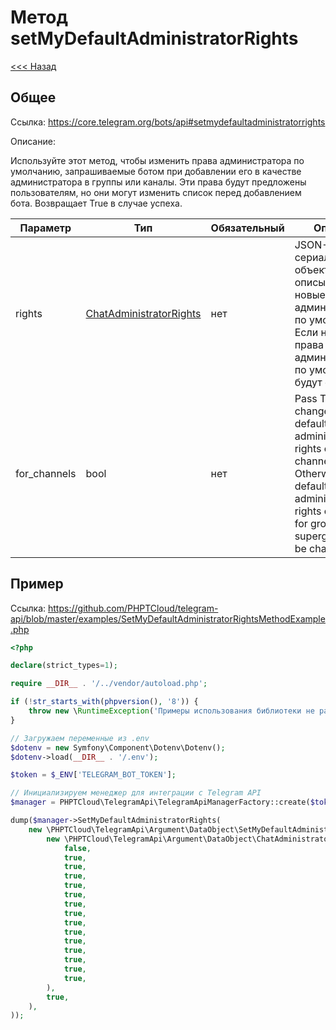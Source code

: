 # Метод setMyDefaultAdministratorRights

[<<< Назад](./../)

## Общее

Ссылка: https://core.telegram.org/bots/api#setmydefaultadministratorrights

Описание:

Используйте этот метод, чтобы изменить права администратора по умолчанию, запрашиваемые ботом при добавлении его в качестве администратора в группы или каналы. Эти права будут предложены пользователям, но они могут изменить список перед добавлением бота. Возвращает True в случае успеха.

| Параметр     | Тип                                                                                   | Обязательный | Описание                                                                                                                                                                        |
|--------------|---------------------------------------------------------------------------------------|--------------|---------------------------------------------------------------------------------------------------------------------------------------------------------------------------------|
| rights       | [ChatAdministratorRights](https://core.telegram.org/bots/api#chatadministratorrights) | нет          | JSON-сериализованный объект, описывающий новые права администратора по умолчанию. Если не указано, права администратора по умолчанию будут очищены.                             |
| for_channels | bool                                                                                  | нет          | Pass True to change the default administrator rights of the bot in channels. Otherwise, the default administrator rights of the bot for groups and supergroups will be changed. |


## Пример

Ссылка: https://github.com/PHPTCloud/telegram-api/blob/master/examples/SetMyDefaultAdministratorRightsMethodExample.php

```php
<?php

declare(strict_types=1);

require __DIR__ . '/../vendor/autoload.php';

if (!str_starts_with(phpversion(), '8')) {
    throw new \RuntimeException('Примеры использования библиотеки не работают с PHP ниже 8 версии.');
}

// Загружаем переменные из .env
$dotenv = new Symfony\Component\Dotenv\Dotenv();
$dotenv->load(__DIR__ . '/.env');

$token = $_ENV['TELEGRAM_BOT_TOKEN'];

// Инициализируем менеджер для интеграции с Telegram API
$manager = PHPTCloud\TelegramApi\TelegramApiManagerFactory::create($token);

dump($manager->SetMyDefaultAdministratorRights(
    new \PHPTCloud\TelegramApi\Argument\DataObject\SetMyDefaultAdministratorRightsArgument(
        new \PHPTCloud\TelegramApi\Argument\DataObject\ChatAdministratorRightsArgument(
            false,
            true,
            true,
            true,
            true,
            true,
            true,
            true,
            true,
            true,
            true,
            true,
            true,
            true,
            true,
        ),
        true,
    ),
));
```
